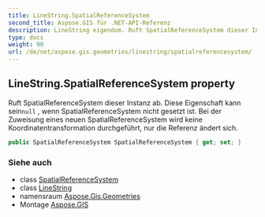 ```yaml
---
title: LineString.SpatialReferenceSystem
second_title: Aspose.GIS für .NET-API-Referenz
description: LineString eigendom. Ruft SpatialReferenceSystem dieser Instanz ab. Diese Eigenschaft kann seinnull  wenn SpatialReferenceSystem nicht gesetzt ist. Bei der Zuweisung eines neuen SpatialReferenceSystem wird keine Koordinatentransformation durchgeführt nur die Referenz ändert sich.
type: docs
weight: 90
url: /de/net/aspose.gis.geometries/linestring/spatialreferencesystem/
---
```

## LineString.SpatialReferenceSystem property

Ruft SpatialReferenceSystem dieser Instanz ab. Diese Eigenschaft kann sein`null` , wenn SpatialReferenceSystem nicht gesetzt ist. Bei der Zuweisung eines neuen SpatialReferenceSystem wird keine Koordinatentransformation durchgeführt, nur die Referenz ändert sich.

```csharp
public SpatialReferenceSystem SpatialReferenceSystem { get; set; }
```

### Siehe auch

* class [SpatialReferenceSystem](../../../aspose.gis.spatialreferencing/spatialreferencesystem/)
* class [LineString](../)
* namensraum [Aspose.Gis.Geometries](../../linestring/)
* Montage [Aspose.GIS](../../../)



